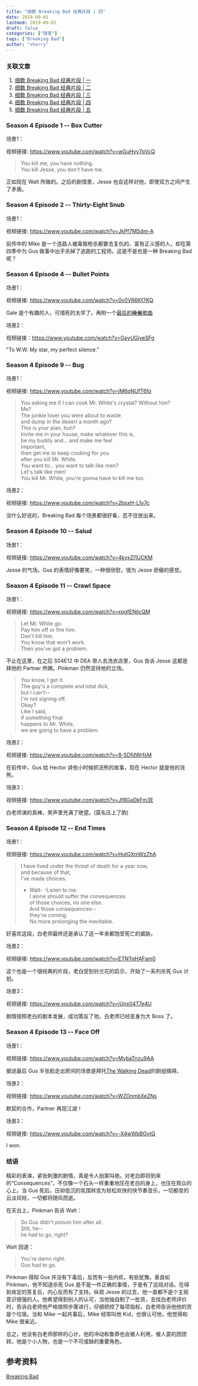 ```yaml
---
title: "细数 Breaking Bad 经典片段 | 四" 
date: 2019-09-01
lastmod: 2019-09-01
draft: false
categories: ["随笔"]
tags: ["Breaking Bad"]
author: "sherry"
---
```

### 关联文章

1. [细数 Breaking Bad 经典片段 | 一](https://wanmei.ml/snow/post/the-classic-scene-of-breaking-bad-1)
2. [细数 Breaking Bad 经典片段 | 二](https://wanmei.ml/snow/post/the-classic-scene-of-breaking-bad-2)
3. [细数 Breaking Bad 经典片段 | 三](https://wanmei.ml/snow/post/the-classic-scene-of-breaking-bad-3)
4. [细数 Breaking Bad 经典片段 | 四](https://wanmei.ml/snow/post/the-classic-scene-of-breaking-bad-4)
5. [细数 Breaking Bad 经典片段 | 五](https://wanmei.ml/snow/post/the-classic-scene-of-breaking-bad-5)

<!--more-->

### Season 4 Episode 1 -- Box Cutter

场景1：

视频链接: https://www.youtube.com/watch?v=wGuHyy7qVcQ

> You kill me, you have nothing.  
> You kill Jesse, you don't have me.

正如现在 Walt 所做的。之后的剧情里，Jesse 也会这样对他，即使双方之间产生了矛盾。

### Season 4 Episode 2 -- Thirty-Eight Snub

场景1：

视频链接: https://www.youtube.com/watch?v=JkPf7MSdm-A

前传中的 Mike 是一个连路人被毒贩枪杀都要去复仇的、富有正义感的人，却在第四季中为 Gus 做事中出手杀掉了逃跑的工程师。这是不是也是一种 Breaking Bad 呢？

### Season 4 Episode 4 -- Bullet Points

场景1：

视频链接: https://www.youtube.com/watch?v=0v0VR6Kf7KQ

Gale 是个有趣的人，可惜死的太早了。再附一个[最后的~~晚餐~~歌曲](https://www.youtube.com/watch?v=o24g21iJmRM)

场景2：

视频链接：https://www.youtube.com/watch?v=GpyUGiyeSFg

"To W.W. My star, my perfect silence."

### Season 4 Episode 9 -- Bug

场景1：

视频链接: https://www.youtube.com/watch?v=jM6pNUfT6fo

> You asking me if I can cook Mr. White's crystal? Without him?  
> Me?  
> The junkie loser you were about to waste  
> and dump in the desert a month ago?  
> This is your plan, huh?  
> Invite me in your house, make whatever this is,  
> be my buddy and... and make me feel  
> important,  
> then get me to keep cooking for you  
> after you kill Mr. White.  
> You want to... you want to talk like men?  
> Let's talk like men!  
> You kill Mr. White, you're gonna have to kill me too.

场景2：

视频链接: https://www.youtube.com/watch?v=2bsxH-L1v7c

没什么好说的，Breaking Bad 每个场景都很好看，忍不住放出来。

### Season 4 Episode 10 -- Salud

场景1：

视频链接: https://www.youtube.com/watch?v=4kyxZI1UCKM

Jesse 的气场。Gus 的表情好像要笑，一种很欣慰，很为 Jesse 骄傲的感觉。

### Season 4 Episode 11 -- Crawl Space

场景1：

视频链接: https://www.youtube.com/watch?v=xpgfENjlcQM

> Let Mr. White go.  
> Pay him off or fire him.  
> Don't kill him.  
> You know that won't work.  
> Then you've got a problem.

不止在这里，在之后 S04E12 中 DEA 带人去洗衣店里，Gus 告诉 Jesse 这都是拜他的 Partner 所赐。Pinkman 仍然坚持他的立场。

> You know, I get it.  
> The guy's a complete and total dick,  
> but I can't--  
> I'm not signing off.  
> Okay?  
> Like I said,  
> if something final  
> happens to Mr. White,  
> we are going to have a problem.

场景2：

视频链接: https://www.youtube.com/watch?v=8-5DfdWrfsM

在前传中，Gus 给 Hector 讲他小时候抓浣熊的故事，现在 Hector 就是他的浣熊。

场景3：

视频链接: https://www.youtube.com/watch?v=Jf8GaDkFm3E

白老师演的真棒，笑声里充满了绝望。(莫名压上了韵)

### Season 4 Episode 12 -- End Times

场景1：

视频链接: https://www.youtube.com/watch?v=HutGXmWzZhA

> I have lived under the threat of death for a year now,  
> and because of that,  
> I've made choices.  
> - Walt-  -Listen to me.  
> I alone should suffer the consequences  
> of those choices, no one else.  
> And those consequences--  
> they're coming.  
> No more prolonging the inevitable.

好喜欢这段，白老师最终还是承认了这一年来都饱受死亡的威胁。

场景2：

视频链接: https://www.youtube.com/watch?v=ETNTqHAFam0

这个也是一个很经典的片段，老白受到铃兰花的启示，开始了一系列杀死 Gus 计划。

场景3：

视频链接: https://www.youtube.com/watch?v=jUnx04T7e4U

剧情按照老白的剧本发展，成功策反了他，白老师已经变身为大 Boss 了。

### Season 4 Episode 13 -- Face Off

场景1：

视频链接: https://www.youtube.com/watch?v=MybaTnzu9AA

据说最后 Gus 半张脸走出房间的场景是拜托[The Walking Dead](https://en.wikipedia.org/wiki/The_Walking_Dead_(TV_series))的剧组搞得。

场景2：

视频链接: https://www.youtube.com/watch?v=WZOnmbXeZNs

默契的合作，Partner 再现江湖！

场景3：

视频链接: https://www.youtube.com/watch?v=-X4wWbBGvtQ

I won.

### 结语

精彩的表演，紧张刺激的剧情，真是令人拍案叫绝。对老白即将到来的“Consequences”，不仅像一个石头一样重重地压在老白的身上，也压在观众的心上。当 Gus 死后，压抑低沉的氛围转变为轻松欢快的快节奏音乐，一切都变的云淡风轻，一切都将随风而逝。

在天台上，Pinkman 告诉 Walt：

> So Gus didn't poison him after all.  
> Still, he--  
> he had to go, right?

Walt 回道：

> You're damn right.  
> Gus had to go.

Pinkman 得知 Gus 并没有下毒后，反而有一些内疚，有些犹豫。善良如 Pinkman，他不知道杀死 Gus 是不是一件正确的事情，于是有了这段对话。在得到肯定的答复后，内心反而有了支持。纵观 Jesse 的过去，他一直都不是个主观意识很强的人。他希望得到别人的认可，当他独自制了一批货，去找白老师评价时，告诉白老师他严格按照步骤进行，仔细把控了每项指标，白老师告诉他他的货是个垃圾。当和 Mike 一起共事后，Mike 经常叫他 Kid，也很认可他，他觉得和 Mike 很亲近。

总之，他没有白老师那样的心计，他的冲动和鲁莽也会被人利用，被人耍的团团转。他是个小人物，也是一个不可或缺的重要角色。

## 参考资料

[Breaking Bad](https://en.wikipedia.org/wiki/Breaking_Bad)
